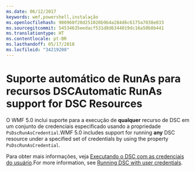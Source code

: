 ```yaml
---
ms.date: 06/12/2017
keywords: wmf,powershell,instalação
ms.openlocfilehash: 900960f20d251020b9b4a284d6c6175a7038e033
ms.sourcegitcommit: 54534635eedacf531d8d6344019dc16a50b8b441
ms.translationtype: HT
ms.contentlocale: pt-BR
ms.lasthandoff: 05/17/2018
ms.locfileid: "34219208"
---
```

# <a name="automatic-runas-support-for-dsc-resources"></a><span data-ttu-id="9db70-102">Suporte automático de RunAs para recursos DSC</span><span class="sxs-lookup"><span data-stu-id="9db70-102">Automatic RunAs support for DSC Resources</span></span>

<span data-ttu-id="9db70-103">O WMF 5.0 inclui suporte para a execução de **qualquer** recurso de DSC em um conjunto de credenciais especificado usando a propriedade `PsDscRunAsCredential`.</span><span class="sxs-lookup"><span data-stu-id="9db70-103">WMF 5.0 includes support for running **any** DSC resource under a specified set of credentials by using the property `PsDscRunAsCredential`.</span></span>

<span data-ttu-id="9db70-104">Para obter mais informações, veja [Executando o DSC com as credenciais do usuário](https://msdn.microsoft.com/powershell/dsc/runasuser).</span><span class="sxs-lookup"><span data-stu-id="9db70-104">For more information, see [Running DSC with user credentials](https://msdn.microsoft.com/powershell/dsc/runasuser).</span></span>
